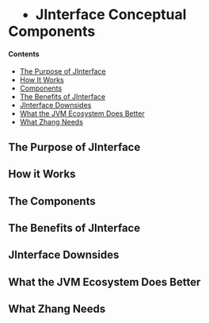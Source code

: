 #  • JInterface Conceptual Components

#### Contents
* [The Purpose of JInterface](#purpose)
* [How It Works](#how-it-works)
* [Components](#components)
* [The Benefits of JInterface](#benefits)
* [JInterface Downsides](#downsides)
* [What the JVM Ecosystem Does Better](#jvm-pros)
* [What Zhang Needs](#needed)

<a name="purpose">

## The Purpose of JInterface

<a name="how-it-works">

## How it Works

<a name="components">

## The Components

<a name="benefits">

## The Benefits of JInterface

<a name="downsides">

## JInterface Downsides

<a name="jvm-pros">

## What the JVM Ecosystem Does Better

<a name="needed">

## What Zhang Needs
